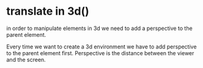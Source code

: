 # translate in 3d()

in order to manipulate elements in 3d we need to add a perspective to the parent element.

Every time we want to create a 3d environment  we have to add perspective to the parent element first. Perspective is the distance between the viewer and the screen.


